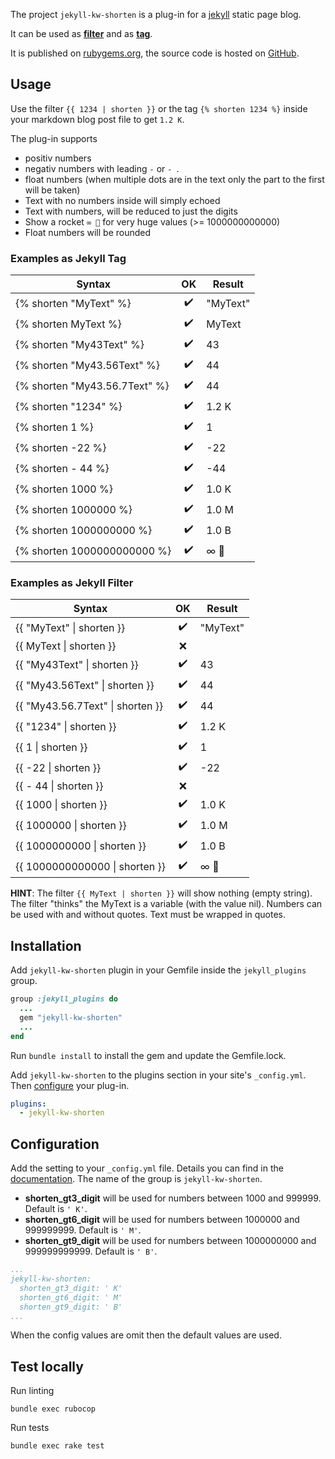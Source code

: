 
The project `jekyll-kw-shorten` is a plug-in for a [jekyll](https://jekyllrb.com/) static page blog.

It can be used as **[filter](https://jekyllrb.com/docs/plugins/filters/)** and as **[tag](https://jekyllrb.com/docs/plugins/tag/)**.

It is published on [rubygems.org](https://rubygems.org/gems/jekyll-kw-shorten), the source code is hosted on [GitHub](https://github.com/n13org/jekyll-kw-shorten).

## Usage

Use the filter `{{ 1234 | shorten }}` or the tag `{% shorten 1234 %}` inside your markdown blog post file to get `1.2 K`.

The plug-in supports

* positiv numbers
* negativ numbers with leading `-` or `- `.
* float numbers (when multiple dots are in the text only the part to the first will be taken)
* Text with no numbers inside will simply echoed
* Text with numbers, will be reduced to just the digits 
* Show a rocket `∞ 🚀` for very huge values (>= 1000000000000)
* Float numbers will be rounded

### Examples as Jekyll Tag

| Syntax                        | OK | Result   |
|-------------------------------|:--:|----------|
| {% shorten "MyText" %}        | ✔️  | "MyText" |
| {% shorten MyText %}          | ✔️  | MyText   |
| {% shorten "My43Text" %}      | ✔️  | 43       |
| {% shorten "My43.56Text" %}   | ✔️  | 44       |
| {% shorten "My43.56.7Text" %} | ✔️  | 44       |
| {% shorten "1234" %}          | ✔️  | 1.2 K    |
| {% shorten 1 %}               | ✔️  | 1        |
| {% shorten -22 %}             | ✔️  | -22      |
| {% shorten - 44 %}            | ✔️  | -44      |
| {% shorten 1000 %}            | ✔️  | 1.0 K    |
| {% shorten 1000000 %}         | ✔️  | 1.0 M    |
| {% shorten 1000000000 %}      | ✔️  | 1.0 B    |
| {% shorten 1000000000000 %}   | ✔️  | ∞ 🚀     |

### Examples as Jekyll Filter

| Syntax                           | OK | Result   |
|----------------------------------|:--:|----------|
| {{ "MyText" \| shorten }}        | ✔️ | "MyText" |
| {{ MyText \| shorten }}          | ❌ |          |
| {{ "My43Text" \| shorten }}      | ✔️ | 43       |
| {{ "My43.56Text" \| shorten }}   | ✔️ | 44       |
| {{ "My43.56.7Text" \| shorten }} | ✔️ | 44       |
| {{ "1234" \| shorten }}          | ✔️ | 1.2 K    |
| {{ 1 \| shorten }}               | ✔️ | 1        |
| {{ -22 \| shorten }}             | ✔️ | -22      |
| {{ - 44 \| shorten }}            | ❌ |          |
| {{ 1000 \| shorten }}            | ✔️ | 1.0 K    |
| {{ 1000000 \| shorten }}         | ✔️ | 1.0 M    |
| {{ 1000000000 \| shorten }}      | ✔️ | 1.0 B    |
| {{ 1000000000000 \| shorten }}   | ✔️ | ∞ 🚀     |

**HINT**:
The filter `{{ MyText | shorten }}` will show nothing (empty string). The filter "thinks" the MyText is a variable (with the value nil). Numbers can be used with and without quotes. Text must be wrapped in quotes.

## Installation

Add `jekyll-kw-shorten` plugin in your Gemfile inside the `jekyll_plugins` group.

```ruby
group :jekyll_plugins do
  ...
  gem "jekyll-kw-shorten"
  ...
end
```

Run `bundle install` to install the gem and update the Gemfile.lock.

Add `jekyll-kw-shorten` to the plugins section in your site's `_config.yml`. Then [configure](#configuration) your plug-in.

```yaml
plugins:
  - jekyll-kw-shorten
```

## Configuration

Add the setting to your `_config.yml` file. Details you can find in the [documentation](https://jekyllrb.com/docs/configuration/). The name of the group is `jekyll-kw-shorten`.

* **shorten_gt3_digit** will be used for numbers between 1000 and 999999. Default is `' K'`.
* **shorten_gt6_digit** will be used for numbers between 1000000 and 999999999. Default is `' M'`.
* **shorten_gt9_digit** will be used for numbers between 1000000000 and 999999999999. Default is `' B'`.

```yaml
...
jekyll-kw-shorten:
  shorten_gt3_digit: ' K'
  shorten_gt6_digit: ' M'
  shorten_gt9_digit: ' B'
...
```

When the config values are omit then the default values are used. 

## Test locally

Run linting

```shell
bundle exec rubocop
```

Run tests

```shell
bundle exec rake test
```
